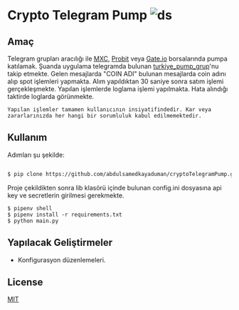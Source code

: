 # Crypto Telegram Pump ![ds](https://www.resimyukle.org/images/2021/06/07/50b1d840e1608846b2c98c1b9a3cfa1a.png)
## Amaç

Telegram grupları aracılığı ile [MXC](https://www.mxcio.co/auth/signup?inviteCode=19afq), [Probit](https://www.probit.com/r/39123396) veya [Gate.io](https://www.gate.io/ref/3924862) borsalarında pumpa katılamak.
Şuanda uygulama telegramda bulunan [turkiye_pump_grup](https://t.me/turkiye_pump_grup)'nu takip etmekte.
Gelen mesajlarda "COIN ADI"  bulunan mesajlarda coin adını alıp spot işlemleri yapmakta.
Alım yapıldıktan 30 saniye sonra satım işlemi gerçekleşmekte.
Yapılan işlemlerde loglama işlemi yapılmakta. Hata alındığı taktirde loglarda görünmekte.

    Yapılan işlemler tamamen kullanıcının insiyatifindedir. Kar veya zararlarınızda her hangi bir sorumluluk kabul edilmemektedir.


## Kullanım

Adımları şu şekilde:

```bash

$ pip clone https://github.com/abdulsamedkayaduman/cryptoTelegramPump.git
```
Proje çekildikten sonra lib klasörü içinde bulunan config.ini dosyasına api key ve secretlerin girilmesi gerekmekte.
```
$ pipenv shell
$ pipenv install -r requirements.txt
$ python main.py

```

## Yapılacak Geliştirmeler
- Konfigurasyon düzenlemeleri.

## License
[MIT](https://choosealicense.com/licenses/mit/)


